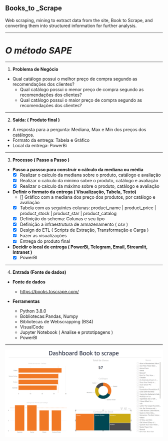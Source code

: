 ## **Books_to _Scrape**
 Web scraping, mining to extract data from the site, Book to Scrape, and converting them into structured information for further analysis.
***
# _**O método SAPE**_
***
1.	**Problema de Negócio**
- Qual catálogo possui o melhor preço de compra segundo as recomendações dos clientes?
   - Qual catálogo possui o menor preço de compra segundo as recomendações dos clientes?
   - Qual catálogo possui o maior preço de compra segundo as recomendações dos clientes?
***
2.	**Saída: ( Produto final )**
- A resposta para a pergunta: Mediana, Max e Min dos preços dos catálogos.
- Formato da entrega: Tabela e Gráfico
- Local da entrega: PowerBi
***
3.	**Processo ( Passo a Passo )**
- **Passo a passso para construir o cálculo da mediana ou média**
   - [x] Realizar o calculo da mediana sobre o produto, catálogo e avaliação
   - [x] Realizar o calculo da minimo sobre o produto, catálogo e avaliação
   - [x] Realizar o calculo da máximo sobre o produto, catálogo e avaliação 

- **Definir o formato da entrega ( Visualização, Tabela, Texto)**
   - [] Gráfico com a mediana dos preço dos produtos, por catálogo e avaliação 
   - [x] Tabela com as seguintes colunas: product_name | product_price | product_stock | product_star | product_catalog
   - [x] Definição do schema: Colunas e seu tipo
   - [x] Definição a infraestrutura de armazenamento ( csv )
   - [x] Design do ETL ( Scripts de Extração, Transformação e Carga )
   - [x] Fazer as visualizações
   - [x] Entrega do produto final

- **Decidir o local de entrega ( PowerBi, Telegram, Email, Streamlit, Intranet )**
   - [x] PowerBI
***
4.	**Entrada (Fonte de dados)**

- **Fonte de dados**
   * https://books.toscrape.com/

- **Ferramentas**
   * Python 3.8.0
   * Bobliotecas:Pandas, Numpy
   * Bibliotecas de Webscrapping (BS4)
   * VisualCode
   * Jupyter Notebook ( Analise e prototipagens )
   * PowerBI
 ***
![Dashboard](Screenshot_1.png)
